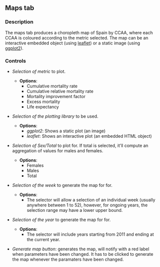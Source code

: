 ## Maps tab

### Description

The maps tab produces a choropleth map of Spain by CCAA, where each CCAA is coloured according to the metric selected. The map can be an interactive embedded object (using [leaflet](https://rstudio.github.io/leaflet/)) or a static image (using [ggplot2](https://ggplot2.tidyverse.org/reference/ggplot.html)).

### Controls


+  *Selection of metric* to plot.
    + **Options**:
      +  Cumulative mortality rate
      +  Cumulative relative mortality rate
      +  Mortality improvement factor
      +  Excess mortality
      +  Life expectancy


+   *Selection of the plotting library* to be used.
    + **Options**:
      + *ggplot2*: Shows a static plot (an image)
      + *leaflet*: Shows an interactive plot (an embedded HTML object)


+ *Selection of Sex/Total* to plot for. If total is selected, it'll compute an aggregation of values for males and females.
    + **Options**:
      + Females
      + Males
      + Total


+ *Selection of the week* to generate the map for for.
    + **Options**:
      + The selector will allow a selection of an individual week (usually anywhere between 1 to 52), however, for ongoing years, the selection range may have a lower upper bound.


+ *Selection of the year* to generate the map for for.
    + **Options**:
      + The selector will include years starting from 2011 and ending at the current year.


+ *Generate map button*: generates the map, will notify with a red label when parameters have been changed. It has to be clicked to generate the map whenever the paramaters have been changed.